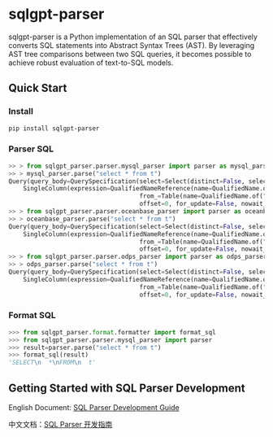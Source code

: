 # sqlgpt-parser

sqlgpt-parser is a Python implementation of an SQL parser that effectively converts SQL statements into Abstract Syntax Trees (AST). By leveraging AST tree comparisons between two SQL queries, it becomes possible to achieve robust evaluation of text-to-SQL models.

## Quick Start

### Install
```sh
pip install sqlgpt-parser
```
### Parser SQL

```python
>> > from sqlgpt_parser.parser.mysql_parser import parser as mysql_parser
>> > mysql_parser.parse("select * from t")
Query(query_body=QuerySpecification(select=Select(distinct=False, select_items=[
    SingleColumn(expression=QualifiedNameReference(name=QualifiedName.of("*")))]),
                                    from_=Table(name=QualifiedName.of("t"), for_update=False), order_by=[], limit=0,
                                    offset=0, for_update=False, nowait_or_wait=False), order_by=[], limit=0, offset=0)
>> > from sqlgpt_parser.parser.oceanbase_parser import parser as oceanbase_parser
>> > oceanbase_parser.parse("select * from t")
Query(query_body=QuerySpecification(select=Select(distinct=False, select_items=[
    SingleColumn(expression=QualifiedNameReference(name=QualifiedName.of("*")))]),
                                    from_=Table(name=QualifiedName.of("t"), for_update=False), order_by=[], limit=0,
                                    offset=0, for_update=False, nowait_or_wait=False), order_by=[], limit=0, offset=0)
>> > from sqlgpt_parser.parser.odps_parser import parser as odps_parser
>> > odps_parser.parse("select * from t")
Query(query_body=QuerySpecification(select=Select(distinct=False, select_items=[
    SingleColumn(expression=QualifiedNameReference(name=QualifiedName.of("*")))]),
                                    from_=Table(name=QualifiedName.of("t"), for_update=False), order_by=[], limit=0,
                                    offset=0, for_update=False, nowait_or_wait=False), order_by=[], limit=0, offset=0)
```

### Format SQL
```python
>>> from sqlgpt_parser.format.formatter import format_sql
>>> from sqlgpt_parser.parser.mysql_parser import parser
>>> result=parser.parse("select * from t")
>>> format_sql(result)
'SELECT\n  *\nFROM\n  t'

```
## Getting Started with SQL Parser Development

English Document: [SQL Parser Development Guide](https://github.com/eosphoros-ai/sqlgpt-parser/blob/main/docs/docs-en/SQL%20Parser%20Development%20Guide.md)

中文文档：[SQL Parser 开发指南](https://github.com/eosphoros-ai/sqlgpt-parser/blob/main/docs/docs-ch/SQL%20Parser%20%E5%BC%80%E5%8F%91%E6%8C%87%E5%8D%97.md)